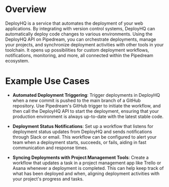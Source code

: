# Overview

DeployHQ is a service that automates the deployment of your web applications. By integrating with version control systems, DeployHQ can automatically deploy code changes to various environments. Using the DeployHQ API on Pipedream, you can orchestrate deployments, manage your projects, and synchronize deployment activities with other tools in your toolchain. It opens up possibilities for custom deployment workflows, notifications, monitoring, and more, all connected within the Pipedream ecosystem.

# Example Use Cases

- **Automated Deployment Triggering**: Trigger deployments in DeployHQ when a new commit is pushed to the main branch of a GitHub repository. Use Pipedream's GitHub trigger to initiate the workflow, and then call the DeployHQ API to start the deployment, ensuring that your production environment is always up-to-date with the latest stable code.

- **Deployment Status Notifications**: Set up a workflow that listens for deployment status updates from DeployHQ and sends notifications through Slack or email. This workflow can be configured to alert your team when a deployment starts, succeeds, or fails, aiding in fast communication and response times.

- **Syncing Deployments with Project Management Tools**: Create a workflow that updates a task in a project management app like Trello or Asana whenever a deployment is completed. This can help keep track of what has been deployed and when, aligning deployment activities with your project's progress and tasks.
